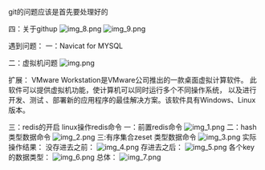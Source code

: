 git的问题应该是首先要处理好的

四：关于githup
![img_8.png](img_8.png)
![img_9.png](img_9.png)

遇到问题：
一：Navicat for MYSQL


二：虚拟机问题
![img.png](img.png)

扩展：
VMware Workstation是VMware公司推出的一款桌面虚拟计算软件。
此软件可以提供虚拟机功能，使计算机可以同时运行多个不同操作系统，
以及进行开发、测试 、部署新的应用程序的最佳解决方案。该软件具有Windows、Linux版本。


三：redis的开启
    linux操作redis命令
        一：前置redis命令  ![img_1.png](img_1.png)
        二：hash类型数据命令  ![img_2.png](img_2.png)
        三:有序集合zeset 类型数据命令    ![img_3.png](img_3.png)
    实际操作结果：
        没存进去之前：  ![img_4.png](img_4.png)
        存进去之后：  ![img_5.png](img_5.png)
    各个key的数据类型：  ![img_6.png](img_6.png)
    总体：  ![img_7.png](img_7.png)

